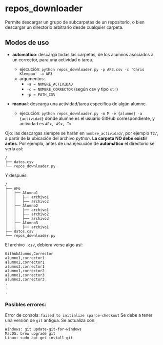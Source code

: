 # repos_downloader
Permite descargar un grupo de subcarpetas de un repositorio, o bien descargar un directorio arbitrario desde cualquier carpeta.

## Modos de uso
- **automático**: descarga todas las carpetas, de los alumnos asociados a un corrector, para una actividad o tarea.

    - ejecución: `python repos_downloader.py -p AF3.csv -c 'Chris Klempau' -a AF3`
    - argumentos: 
         - `-a = NOMBRE_ACTIVIDAD`
         - `-c = NOMBRE_CORRECTOR` (según csv y tipo `str`)
         - `-p = PATH_CSV`



- **manual**: descarga una actividad/tarea específica de algún alumne.

    - ejecución: `python repos_downloader.py -m M -e {alumne} -a {actividad}` donde alumne es el usuario GitHub correspondiente, y actividad es `AFx, ASx, Tx`.


Ojo: las descargas siempre se harán en `nombre_actividad/`, por ejemplo `T2/`, a partir de la ubicación del archivo _python_. **La carpeta NO debe existir antes**. 
Por ejemplo, antes de una ejecución de **automático** el directorio se vería así:

```
/
├── datos.csv
└── repos_downloader.py
```
Y después:
```
/
├── AF6
│   ├── Alumno1
│   │   ├── archivo1
│   │   ├── archivo2
│   ├── Alumno2
│   │   ├── archivo1
│   │   ├── archivo2
│   │   ├── archivo3
│   ├── Alumno3
│   │   ├── archivo1
├── datos.csv
└── repos_downloader.py
```

El archivo `.csv`, debiera verse algo así:

```
GithubAlumno,Corrector
alumno1,corrector1
alumno2,corrector1
alumno3,corrector1
alumno1,corrector2
alumno1,corrector3
alumno2,corrector3
.
.
.
```

### Posibles errores:

Error de consola: `failed to initialize sparce-checkout`
Se debe a tener una versión de `git` antigua. Se actualiza con:

```
Windows: git update-git-for-windows
MacOS: brew upgrade git
Linux: sudo apt-get install git
```